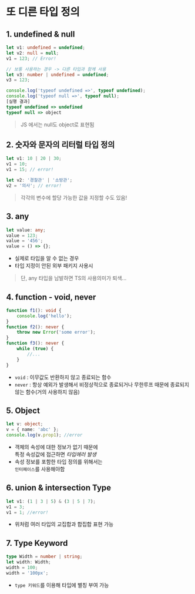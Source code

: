 # 또 디른 타입 정의
## 1. undefined & null
```ts
let v1: undefined = undefined;
let v2: null = null;
v1 = 123; // Error!

// 보통 사용하는 경우 -> 다른 타입과 함께 사용
let v3: number | undefined = undefined;
v3 = 123;
```
```js
console.log('typeof undefined =>', typeof undefined);
console.log('typeof null =>', typeof null); 
[실행 결과]
typeof undefined => undefined 
typeof null => object
```
> JS 에서는 null도 object로 표현됨

## 2. 숫자와 문자의 리터럴 타입 정의
```ts
let v1: 10 | 20 | 30;
v1 = 10;
v1 = 15; // error!

let v2: '경찰관' | '소방관';
v2 = '의사'; // error!
```
> 각각의 변수에 할당 가능한 값을 지정할 수도 있음!

## 3. any
```ts
let value: any;
value = 123;
value = '456';
value = () => {};
```
- 실제로 타입을 알 수 없는 경우
- 타입 지정이 안된 외부 패키지 사용시
> 단, any 타입을 남발하면 TS의 사용의미가 퇴색...

## 4. function - void, never
```ts
function f1(): void {
    console.log('hello');
}
function f2(): never {
    throw new Error('some error');
}
function f3(): never {
    while (true) {
        //...
    }
}
```
- `void` : 이무값도 반환하지 않고 종료되는 함수
- `never` : 항상 예외가 발생해서 비정상적으로 종료되거나 무한루프 때문에 종료되지 않는 함수(거의 사용하지 않음)

## 5. Object
```ts
let v: object;
v = { name: 'abc' };
console.log(v.prop1); //error
```
- 객체의 속성에 대한 정보가 없기 때문에  
특정 속성값에 접근하면 *타입에러 발생*
- 속성 정보를 포함한 타입 정의를 위해서는  
`인터페이스`를 사용해야함

## 6. union & intersection Type
```ts
let v1: (1 | 3 | 5) & (3 | 5 | 7);
v1 = 3;
v1 = 1; //error!
```
- 위처럼 여러 타입의 교집합과 합집합 표현 가능

## 7. Type Keyword
```ts
type Width = number | string;
let width: Width;
width = 100;
width = '100px';
```
- `type 키워드`를 이용해 타입에 별칭 부여 가능